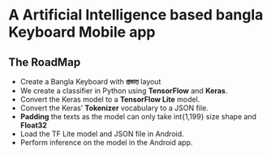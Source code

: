 # A Artificial Intelligence based bangla Keyboard Mobile app 
## The RoadMap
- Create a Bangla Keyboard with **প্রভাত** layout  
- We create a classifier in Python using __TensorFlow__ and __Keras__.    
- Convert the Keras model to a __TensorFlow Lite__ model.  
- Convert the Keras’ __Tokenizer__ vocabulary to a JSON file.
-  **Padding** the texts as the model can only take int{1,199} size shape and **Float32**
- Load the TF Lite model and JSON file in Android.
- Perform inference on the model in the Android app.  


